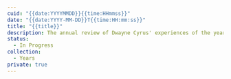 ```yaml
---
cuid: "{{date:YYYYMMDD}}{{time:HHmmss}}"
date: "{{date:YYYY-MM-DD}}T{{time:HH:mm:ss}}"
title: "{{title}}"
description: The annual review of Dwayne Cyrus' experiences of the year ???.
status:
  - In Progress
collection:
  - Years
private: true
---
```

